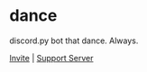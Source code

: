 # dance
discord.py bot that dance. Always.

[Invite]( https://github.com/ssebastianoo/dance
) | [Support Server](https://discord.gg/w8cbssP)
